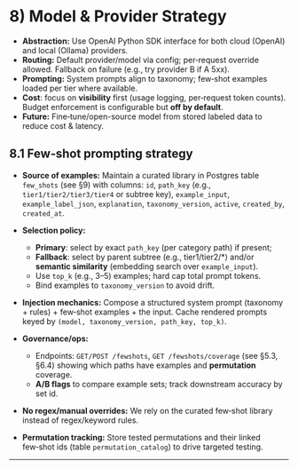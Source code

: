 # 8) Model & Provider Strategy

* **Abstraction:** Use OpenAI Python SDK interface for both cloud (OpenAI) and local (Ollama) providers.
* **Routing:** Default provider/model via config; per‑request override allowed. Fallback on failure (e.g., try provider B if A 5xx).
* **Prompting:** System prompts align to taxonomy; few‑shot examples loaded per tier where available.
* **Cost**: focus on **visibility** first (usage logging, per‑request token counts). Budget enforcement is configurable but **off by default**.
* **Future:** Fine‑tune/open-source model from stored labeled data to reduce cost & latency.

## 8.1 Few‑shot prompting strategy

* **Source of examples:** Maintain a curated library in Postgres table `few_shots` (see §9) with columns: `id`, `path_key` (e.g., `tier1/tier2/tier3/tier4` or subtree key), `example_input`, `example_label_json`, `explanation`, `taxonomy_version`, `active`, `created_by`, `created_at`.
* **Selection policy:**

  * **Primary**: select by exact `path_key` (per category path) if present;
  * **Fallback**: select by parent subtree (e.g., tier1/tier2/\*) and/or **semantic similarity** (embedding search over `example_input`).
  * Use `top_k` (e.g., 3–5) examples; hard cap total prompt tokens.
  * Bind examples to `taxonomy_version` to avoid drift.
* **Injection mechanics:** Compose a structured system prompt (taxonomy + rules) + few‑shot examples + the input. Cache rendered prompts keyed by `(model, taxonomy_version, path_key, top_k)`.
* **Governance/ops:**

  * Endpoints: `GET/POST /fewshots`, `GET /fewshots/coverage` (see §5.3, §6.4) showing which paths have examples and **permutation** coverage.
  * **A/B flags** to compare example sets; track downstream accuracy by set id.
* **No regex/manual overrides:** We rely on the curated few‑shot library instead of regex/keyword rules.
* **Permutation tracking:** Store tested permutations and their linked few‑shot ids (table `permutation_catalog`) to drive targeted testing.

---
